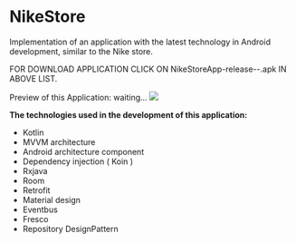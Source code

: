 # NikeStore
Implementation of an application with the latest technology in Android development, similar to the Nike store.

FOR DOWNLOAD APPLICATION CLICK ON NikeStoreApp-release--.apk IN ABOVE LIST.

Preview of this Application: waiting...
![](https://github.com/EstakiDev/NikeStore/blob/main/NikeS---.gif)

**The technologies used in the development of this application:**

* Kotlin
* MVVM architecture
* Android architecture component
* Dependency injection ( Koin )
* Rxjava
* Room
* Retrofit
* Material design
* Eventbus
* Fresco
* Repository DesignPattern
